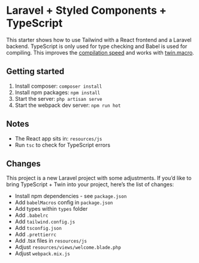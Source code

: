 # Laravel + Styled Components + TypeScript

This starter shows how to use Tailwind with a React frontend and a Laravel backend.
TypeScript is only used for type checking and Babel is used for compiling. This improves the [compilation speed](https://iamturns.com/typescript-babel/) and works with [twin.macro](https://github.com/ben-rogerson/twin.macro).

## Getting started

1. Install composer: `composer install`
2. Install npm packages: `npm install`
3. Start the server: `php artisan serve`
4. Start the webpack dev server: `npm run hot`

## Notes

- The React app sits in: `resources/js`
- Run `tsc` to check for TypeScript errors

## Changes

This project is a new Laravel project with some adjustments. If you’d like to bring TypeScript + Twin into your project, here’s the list of changes:

- Install npm dependencies - see `package.json`
- Add `babelMacros` config in `package.json`
- Add types within `types` folder
- Add `.babelrc`
- Add `tailwind.config.js`
- Add `tsconfig.json`
- Add `.prettierrc`
- Add .tsx files in `resources/js`
- Adjust `resources/views/welcome.blade.php`
- Adjust `webpack.mix.js`

